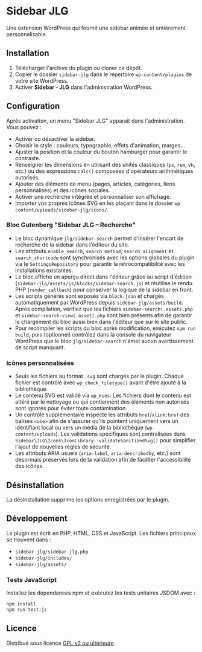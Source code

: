 # Sidebar JLG

Une extension WordPress qui fournit une sidebar animée et entièrement personnalisable.

## Installation

1. Télécharger l'archive du plugin ou cloner ce dépôt.
2. Copier le dossier `sidebar-jlg` dans le répertoire `wp-content/plugins` de votre site WordPress.
3. Activer **Sidebar - JLG** dans l'administration WordPress.

## Configuration

Après activation, un menu "Sidebar JLG" apparait dans l'administration. Vous pouvez :

- Activer ou désactiver la sidebar.
- Choisir le style : couleurs, typographie, effets d'animation, marges…
- Ajuster la position et la couleur du bouton hamburger pour garantir le contraste.
- Renseigner les dimensions en utilisant des unités classiques (`px`, `rem`, `vh`, etc.) ou des expressions `calc()` composées d'opérateurs arithmétiques autorisés.
- Ajouter des éléments de menu (pages, articles, catégories, liens personnalisés) et des icônes sociales.
- Activer une recherche intégrée et personnaliser son affichage.
- Importer vos propres icônes SVG en les plaçant dans le dossier `wp-content/uploads/sidebar-jlg/icons/`.

### Bloc Gutenberg "Sidebar JLG – Recherche"

- Le bloc dynamique `jlg/sidebar-search` permet d'insérer l'encart de recherche de la sidebar dans l'éditeur du site.
- Les attributs `enable_search`, `search_method`, `search_alignment` et `search_shortcode` sont synchronisés avec les options globales du plugin via le `SettingsRepository` pour garantir la rétrocompatibilité avec les installations existantes.
- Le bloc affiche un aperçu direct dans l'éditeur grâce au script d'édition (`sidebar-jlg/assets/js/blocks/sidebar-search.js`) et réutilise le rendu PHP (`render_callback`) pour conserver la logique de la sidebar en front.
- Les scripts générés sont exposés via `block.json` et chargés automatiquement par WordPress depuis `sidebar-jlg/assets/build`. Après compilation, vérifiez que les fichiers `sidebar-search(.asset).php` et `sidebar-search-view(.asset).php` sont bien présents afin de garantir le chargement du bloc aussi bien dans l'éditeur que sur le site public.
- Pour recompiler les scripts du bloc après modification, exécutez `npm run build`, puis (optionnel) contrôlez dans la console du navigateur WordPress que le bloc `jlg/sidebar-search` n'émet aucun avertissement de script manquant.

### Icônes personnalisées

- Seuls les fichiers au format `.svg` sont chargés par le plugin. Chaque fichier est contrôlé avec `wp_check_filetype()` avant d'être ajouté à la bibliothèque.
- Le contenu SVG est validé via `wp_kses`. Les fichiers dont le contenu est altéré par le nettoyage ou qui contiennent des éléments non autorisés sont ignorés pour éviter toute contamination.
- Un contrôle supplémentaire inspecte les attributs `href`/`xlink:href` des balises `<use>` afin de s'assurer qu'ils pointent uniquement vers un identifiant local ou vers un média de la bibliothèque (`wp-content/uploads`). Les validations spécifiques sont centralisées dans `Sidebar\JLG\Icons\IconLibrary::validateSanitizedSvg()` pour simplifier l'ajout de nouvelles règles de sécurité.
- Les attributs ARIA usuels (`aria-label`, `aria-describedby`, etc.) sont désormais préservés lors de la validation afin de faciliter l'accessibilité des icônes.

## Désinstallation

La désinstallation supprime les options enregistrées par le plugin.

## Développement

Le plugin est écrit en PHP, HTML, CSS et JavaScript. Les fichiers principaux se trouvent dans :

- `sidebar-jlg/sidebar-jlg.php`
- `sidebar-jlg/includes/`
- `sidebar-jlg/assets/`

### Tests JavaScript

Installez les dépendances npm et exécutez les tests unitaires JSDOM avec :

```bash
npm install
npm run test:js
```

## Licence

Distribué sous licence [GPL v2 ou ultérieure](https://www.gnu.org/licenses/gpl-2.0.html).
